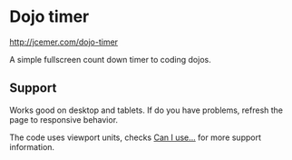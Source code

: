 Dojo timer
=================

http://jcemer.com/dojo-timer

A simple fullscreen count down timer to coding dojos.

Support
----------------

Works good on desktop and tablets. If do you have problems, refresh the page to responsive behavior.

The code uses viewport units, checks [Can I use...](http://caniuse.com/#feat=viewport-units) for more support information.